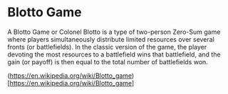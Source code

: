 # Blotto Game

A Blotto Game or Colonel Blotto is a type of two-person Zero-Sum game where players simultaneously distribute limited resources over several fronts (or battlefields). In the classic version of the game, the player devoting the most resources to a battlefield wins that battlefield, and the gain (or payoff) is then equal to the total number of battlefields won.

(https://en.wikipedia.org/wiki/Blotto_game)[https://en.wikipedia.org/wiki/Blotto_game]